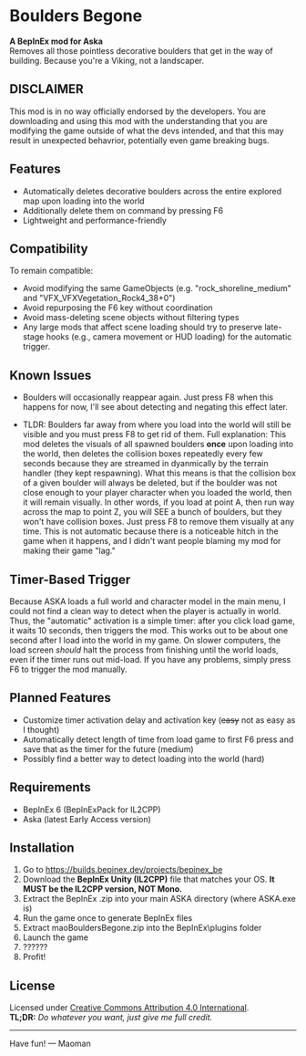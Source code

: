 # Boulders Begone

**A BepInEx mod for Aska**  
Removes all those pointless decorative boulders that get in the way of building. Because you're a Viking, not a landscaper.

## DISCLAIMER

This mod is in no way officially endorsed by the developers. You are downloading and using this mod with the understanding that you are modifying the game outside of what the devs intended, and that this may result in unexpected behavrior, potentially even game breaking bugs.

## Features

- Automatically deletes decorative boulders across the entire explored map upon loading into the world
- Additionally delete them on command by pressing F6
- Lightweight and performance-friendly

## Compatibility

To remain compatible:
- Avoid modifying the same GameObjects (e.g. "rock_shoreline_medium" and "VFX_VFXVegetation_Rock4_38+0")
- Avoid repurposing the F6 key without coordination
- Avoid mass-deleting scene objects without filtering types
- Any large mods that affect scene loading should try to preserve late-stage hooks (e.g., camera movement or HUD loading) for the automatic trigger.

## Known Issues

- Boulders will occasionally reappear again. Just press F8 when this happens for now, I'll see about detecting and negating this effect later.

- TLDR: Boulders far away from where you load into the world will still be visible and you must press F8 to get rid of them. Full explanation: This mod deletes the visuals of all spawned boulders **once** upon loading into the world, then deletes the collision boxes repeatedly every few seconds because they are streamed in dyanmically by the terrain handler (they kept respawning). What this means is that the collision box of a given boulder will always be deleted, but if the boulder was not close enough to your player character when you loaded the world, then it will remain visually. In other words, if you load at point A, then run way across the map to point Z, you will SEE a bunch of boulders, but they won't have collision boxes. Just press F8 to remove them visually at any time. This is not automatic because there is a noticeable hitch in the game when it happens, and I didn't want people blaming my mod for making their game "lag." 

## Timer-Based Trigger

Because ASKA loads a full world and character model in the main menu, I could not find a clean way to detect when the player is actually in world. Thus, the "automatic" activation is a simple timer: after you click load game, it waits 10 seconds, then triggers the mod. This works out to be about one second after I load into the world in my game. On slower computers, the load screen *should* halt the process from finishing until the world loads, even if the timer runs out mid-load. If you have any problems, simply press F6 to trigger the mod manually.

## Planned Features

- Customize timer activation delay and activation key (~~easy~~ not as easy as I thought)
- Automatically detect length of time from load game to first F6 press and save that as the timer for the future (medium)
- Possibly find a better way to detect loading into the world (hard)

## Requirements

- BepInEx 6 (BepInExPack for IL2CPP)
- Aska (latest Early Access version)

## Installation

1. Go to https://builds.bepinex.dev/projects/bepinex_be
2. Download the **BepInEx Unity (IL2CPP)** file that matches your OS. **It MUST be the IL2CPP version, NOT Mono.**
3. Extract the BepInEx .zip into your main ASKA directory (where ASKA.exe is)
4. Run the game once to generate BepInEx files
5. Extract maoBouldersBegone.zip into the BepInEx\plugins folder
6. Launch the game
7. ??????
8. Profit!

## License

Licensed under [Creative Commons Attribution 4.0 International](https://creativecommons.org/licenses/by/4.0/).  
**TL;DR:** *Do whatever you want, just give me full credit.*

---

Have fun!
— Maoman 
